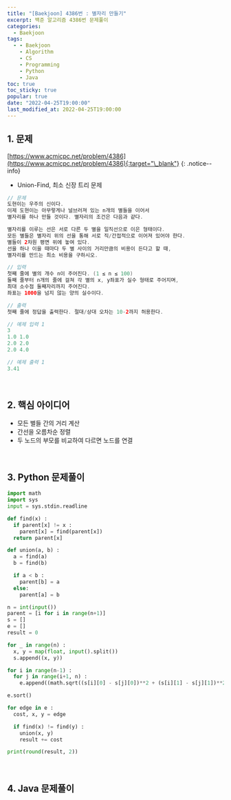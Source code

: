 ```yaml
---
title: "[Baekjoon] 4386번 : 별자리 만들기"
excerpt: 백준 알고리즘 4386번 문제풀이
categories:
  - Baekjoon
tags:
  - - Baekjoon
    - Algorithm
    - CS
    - Programming
    - Python
    - Java
toc: true
toc_sticky: true
popular: true
date: "2022-04-25T19:00:00"
last_modified_at: 2022-04-25T19:00:00
---
```


## 1. 문제

[https://www.acmicpc.net/problem/4386](https://www.acmicpc.net/problem/4386){:target="\_blank"}
{: .notice--info}

- Union-Find, 최소 신장 트리 문제

```java
// 문제
도현이는 우주의 신이다. 
이제 도현이는 아무렇게나 널브러져 있는 n개의 별들을 이어서 
별자리를 하나 만들 것이다. 별자리의 조건은 다음과 같다.

별자리를 이루는 선은 서로 다른 두 별을 일직선으로 이은 형태이다.
모든 별들은 별자리 위의 선을 통해 서로 직/간접적으로 이어져 있어야 한다.
별들이 2차원 평면 위에 놓여 있다. 
선을 하나 이을 때마다 두 별 사이의 거리만큼의 비용이 든다고 할 때, 
별자리를 만드는 최소 비용을 구하시오.

// 입력
첫째 줄에 별의 개수 n이 주어진다. (1 ≤ n ≤ 100)
둘째 줄부터 n개의 줄에 걸쳐 각 별의 x, y좌표가 실수 형태로 주어지며, 
최대 소수점 둘째자리까지 주어진다. 
좌표는 1000을 넘지 않는 양의 실수이다.

// 출력
첫째 줄에 정답을 출력한다. 절대/상대 오차는 10-2까지 허용한다.

// 예제 입력 1 
3
1.0 1.0
2.0 2.0
2.0 4.0

// 예제 출력 1 
3.41
```

<br>

## 2. 핵심 아이디어

- 모든 별들 간의 거리 계산
- 간선을 오름차순 정렬
- 두 노드의 부모를 비교하여 다르면 노드를 연결

<br>

## 3. Python 문제풀이

```python
import math
import sys
input = sys.stdin.readline

def find(x) :
  if parent[x] != x :
    parent[x] = find(parent[x])
  return parent[x]

def union(a, b) :
  a = find(a)
  b = find(b)

  if a < b :
    parent[b] = a
  else:
    parent[a] = b

n = int(input())
parent = [i for i in range(n+1)]
s = []
e = []
result = 0

for _ in range(n) :
  x, y = map(float, input().split())
  s.append((x, y))

for i in range(n-1) :
  for j in range(i+1, n) :
    e.append((math.sqrt((s[i][0] - s[j][0])**2 + (s[i][1] - s[j][1])**2), i, j))

e.sort()

for edge in e :
  cost, x, y = edge

  if find(x) != find(y) :
    union(x, y)
    result += cost

print(round(result, 2))
```

<br>

## 4. Java 문제풀이

```java

```
